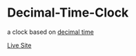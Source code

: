 # Decimal-Time-Clock
a clock based on [decimal time](https://en.wikipedia.org/wiki/Decimal_time)

[Live Site](https://anthonysorise.com/decimal-time-clock/)
